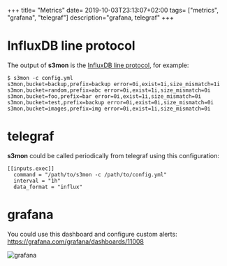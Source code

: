 +++
title= "Metrics"
date= 2019-10-03T23:13:07+02:00
tags= ["metrics", "grafana", "telegraf"]
description="grafana, telegraf"
+++

# InfluxDB line protocol

The output of **s3mon** is the [InfluxDB line protocol](https://docs.influxdata.com/influxdb/v1.7/write_protocols/line_protocol_tutorial/), for example:

    $ s3mon -c config.yml
    s3mon,bucket=backup,prefix=backup error=0i,exist=1i,size_mismatch=1i
    s3mon,bucket=random,prefix=abc error=0i,exist=1i,size_mismatch=0i
    s3mon,bucket=foo,prefix=bar error=0i,exist=1i,size_mismatch=0i
    s3mon,bucket=test,prefix=backup error=0i,exist=0i,size_mismatch=0i
    s3mon,bucket=images,prefix=img error=0i,exist=1i,size_mismatch=0i

# telegraf

**s3mon** could be called periodically from telegraf using this configuration:

    [[inputs.exec]]
      command = "/path/to/s3mon -c /path/to/config.yml"
      interval = "1h"
      data_format = "influx"

# grafana

You could use this dashboard and configure custom alerts: https://grafana.com/grafana/dashboards/11008

![grafana](/img/grafana.png)
